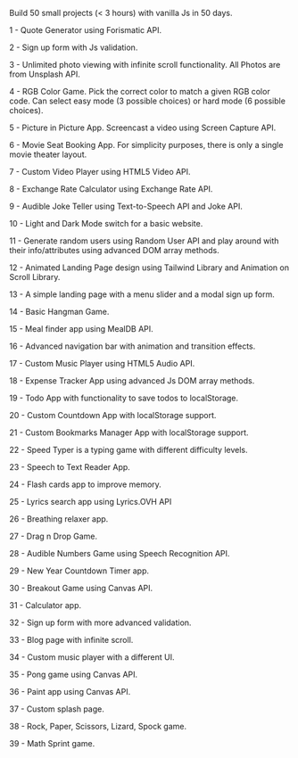 Build 50 small projects (< 3 hours) with vanilla Js in 50 days.

1 - Quote Generator using Forismatic API.

2 - Sign up form with Js validation.

3 - Unlimited photo viewing with infinite scroll functionality. All Photos are from Unsplash API.

4 - RGB Color Game. Pick the correct color to match a given RGB color code. Can select easy mode (3 possible choices) or hard mode (6 possible choices).

5 - Picture in Picture App. Screencast a video using Screen Capture API.

6 - Movie Seat Booking App. For simplicity purposes, there is only a single movie theater layout.

7 - Custom Video Player using HTML5 Video API.

8 - Exchange Rate Calculator using Exchange Rate API.

9 - Audible Joke Teller using Text-to-Speech API and Joke API.

10 - Light and Dark Mode switch for a basic website.

11 - Generate random users using Random User API and play around with their info/attributes using advanced DOM array methods. 

12 - Animated Landing Page design using Tailwind Library and Animation on Scroll Library.

13 - A simple landing page with a menu slider and a modal sign up form.

14 - Basic Hangman Game.

15 - Meal finder app using MealDB API.

16 - Advanced navigation bar with animation and transition effects. 

17 - Custom Music Player using HTML5 Audio API.

18 - Expense Tracker App using advanced Js DOM array methods.

19 - Todo App with functionality to save todos to localStorage.

20 - Custom Countdown App with localStorage support.

21 - Custom Bookmarks Manager App with localStorage support.

22 - Speed Typer is a typing game with different difficulty levels.

23 - Speech to Text Reader App.

24 - Flash cards app to improve memory.

25 - Lyrics search app using Lyrics.OVH API

26 - Breathing relaxer app.

27 - Drag n Drop Game.

28 - Audible Numbers Game using Speech Recognition API.

29 - New Year Countdown Timer app.

30 - Breakout Game using Canvas API.

31 - Calculator app.

32 - Sign up form with more advanced validation.

33 - Blog page with infinite scroll.

34 - Custom music player with a different UI.

35 - Pong game using Canvas API.

36 - Paint app using Canvas API.

37 - Custom splash page.

38 - Rock, Paper, Scissors, Lizard, Spock game.

39 - Math Sprint game.
